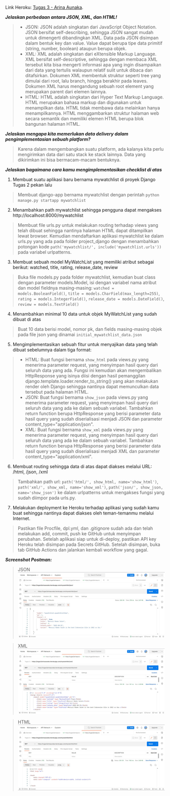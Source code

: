 Link Heroku: [Tugas 3 - Arina Aunaka](https://tugas3arinaaunaka.herokuapp.com/mywatchlist/).

***Jelaskan perbedaan antara JSON, XML, dan HTML!***
> - JSON: JSON adalah singkatan dari JavaScript Object Notation. JSON bersifat self-describing, sehingga JSON sangat mudah untuk dimengerti dibandingkan XML. Data pada JSON disimpan dalam bentuk key dan value. Value dapat berupa tipe data primitif (string, number, boolean) ataupun berupa objek. 
> - XML: XML adalah singkatan dari eXtensible Markup Language. XML bersifat self-descriptive, sehingga dengan membaca XML tersebut kita bisa mengerti informasi apa yang ingin disampaikan dari data yang tertulis walaupun relatif sulit untuk dibaca dan ditafsirkan. Dokumen XML membentuk struktur seperti tree yang dimulai dari root, lalu branch, hingga berakhir pada leaves. Dokumen XML harus mengandung sebuah root element yang merupakan parent dari elemen lainnya.
> - HTML: HTML adalah singkatan dari Hyper Text Markup Language. HTML merupakan bahasa markup dan digunakan untuk menampilkan data. HTML tidak membawa data melainkan hanya menampilkannya. HTML menggambarkan struktur halaman web secara semantik dan memiliki elemen HTML berupa blok bangunan halaman HTML.

***Jelaskan mengapa kita memerlukan data delivery dalam pengimplementasian sebuah platform?***
> Karena dalam mengembangkan suatu platform, ada kalanya kita perlu mengirimkan data dari satu stack ke stack lainnya. Data yang dikirimkan ini bisa bermacam-macam bentuknya. 

***Jelaskan bagaimana cara kamu mengimplementasikan checklist di atas***
1. Membuat suatu aplikasi baru bernama mywatchlist di proyek Django Tugas 2 pekan lalu
> Membuat django-app bernama mywatchlist dengan perintah `python manage.py startapp mywatchlist`

2. Menambahkan path mywatchlist sehingga pengguna dapat mengakses http://localhost:8000/mywatchlist
> Membuat file urls.py untuk melakukan routing terhadap views yang telah dibuat sehingga nantinya halaman HTML dapat ditampilkan lewat browser. Kemudian mendaftarkan aplikasi mywatchlist ke dalam urls.py yang ada pada folder project_django dengan menambahkan potongan kode `path('mywatchlist/', include('mywatchlist.urls'))` pada variabel urlpatterns.

3.  Membuat sebuah model MyWatchList yang memiliki atribut sebagai berikut: watched, title, rating, release_date, review
> Buka file models.py pada folder mywatchlist, kemudian buat class dengan parameter models.Model, isi dengan variabel nama atribut dan model fieldnya masing-masing: `watched = models.BooleanField()`, `title = models.CharField(max_length=255)`, `rating = models.IntegerField()`, `release_date = models.DateField()`, `review = models.TextField()`

4. Menambahkan minimal 10 data untuk objek MyWatchList yang sudah dibuat di atas
> Buat 10 data berisi model, nomor pk, dan fields masing-masing objek pada file json yang dinamai `initial_mywatchlist_data.json`

5. Mengimplementasikan sebuah fitur untuk menyajikan data yang telah dibuat sebelumnya dalam tiga format:
> - HTML: Buat fungsi bernama `show_html` pada views.py yang menerima parameter request, yang menyimpan hasil query dari seluruh data yang ada. Fungsi ini kemudian akan mengembalikan HttpResponse yang isinya diisi dengan hasil pemanggilan django.template.loader.render_to_string() yang akan melakukan render oleh Django sehingga nantinya dapat memunculkan data tersebut pada halaman HTML.
> - JSON: Buat fungsi bernama `show_json` pada views.py yang menerima parameter request, yang menyimpan hasil query dari seluruh data yang ada ke dalam sebuah variabel. Tambahkan return function berupa HttpResponse yang berisi parameter data hasil query yang sudah diserialisasi menjadi JSON dan parameter content_type="application/json".
> - XML: Buat fungsi bernama `show_xml` pada views.py yang menerima parameter request, yang menyimpan hasil query dari seluruh data yang ada ke dalam sebuah variabel. Tambahkan return function berupa HttpResponse yang berisi parameter data hasil query yang sudah diserialisasi menjadi XML dan parameter content_type="application/xml".

6. Membuat routing sehingga data di atas dapat diakses melalui URL: /html, /json, /xml
> Tambahkan path url: `path('html/', show_html, name='show_html')`, `path('xml/', show_xml, name='show_xml')`, `path('json/', show_json, name='show_json')` ke dalam urlpatterns untuk mengakses fungsi yang sudah diimpor pada urls.py.

7. Melakukan deployment ke Heroku terhadap aplikasi yang sudah kamu buat sehingga nantinya dapat diakses oleh teman-temanmu melalui Internet.
> Pastikan file Procfile, dpl.yml, dan .gitignore sudah ada dan telah melakukan add, commit, push ke GitHub untuk menyimpan perubahan. Setelah aplikasi siap untuk di-deploy, pastikan API key Heroku telah disimpan pada Secrets GitHub. Setelah disimpan, buka tab GitHub Actions dan jalankan kembali workflow yang gagal.

***Screenshot Postman:***
> JSON
![This is an image](/mywatchlist/assets/Postman_JSON.jpg)

> XML
![This is an image](/mywatchlist/assets/Postman_XML.jpg)

> HTML
![This is an image](/mywatchlist/assets/Postman_HTML.jpg)